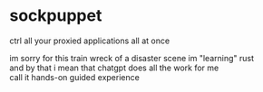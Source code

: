 # sockpuppet

ctrl all your proxied applications all at once

im sorry for this train wreck of a disaster scene im "learning" rust<br>
and by that i mean that chatgpt does all the work for me<br>
call it hands-on guided experience